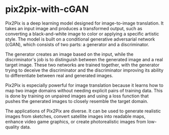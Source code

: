 # pix2pix-with-cGAN
Pix2Pix is a deep learning model designed for image-to-image translation. It takes an input image and produces a transformed output, such as converting a black-and-white image to color or applying a specific artistic style. The model is built on a conditional generative adversarial network (cGAN), which consists of two parts: a generator and a discriminator.

The generator creates an image based on the input, while the discriminator's job is to distinguish between the generated image and a real target image. These two networks are trained together, with the generator trying to deceive the discriminator and the discriminator improving its ability to differentiate between real and generated images.

Pix2Pix is especially powerful for image translation because it learns how to map two image domains without needing explicit pairs of training data. This is done by training on unpaired images and using a loss function that pushes the generated images to closely resemble the target domain.

The applications of Pix2Pix are diverse. It can be used to generate realistic images from sketches, convert satellite images into readable maps, enhance video game graphics, or create photorealistic images from low-quality data.
